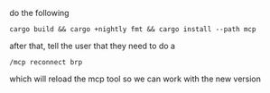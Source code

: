 do the following

`cargo build && cargo +nightly fmt && cargo install --path mcp`

after that, tell the user that they need to do a

`/mcp reconnect brp`

which will reload the mcp tool so we can work with the new version

